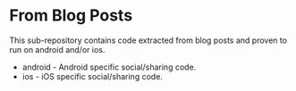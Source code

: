 From Blog Posts
============
This sub-repository contains code extracted from blog posts and proven to run on android and/or ios.

 * android - Android specific social/sharing code.
 * ios - iOS specific social/sharing code.
 